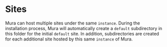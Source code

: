 # Sites

Mura can host multiple sites under the same `instance`. During the installation process, Mura will automatically create a `default` subdirectory in this folder for the initial `default` site. In addition, subdirectories are created for each additional site hosted by this same `instance` of Mura.
